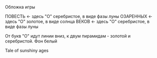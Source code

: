 Обложка игры 

ПОВЕСТЬ           <- здесь "О" серебристое, в виде фазы луны
   ОЗАРЕННЫХ <- здесь "О" золотое, в виде солнца
ВЕКОВ                <- здесь "О" серебристое, в виде фазы луны

От букв "О" идут линии вниз, к двум пирамидам - золотой и серебристой. Фон белый

Tale of sunshiny ages
